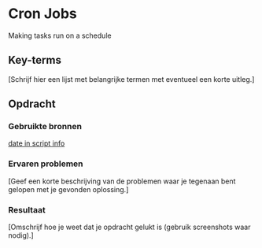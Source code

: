 # Cron Jobs
Making tasks run on a schedule

## Key-terms
[Schrijf hier een lijst met belangrijke termen met eventueel een korte uitleg.]

## Opdracht
### Gebruikte bronnen
[date in script info](https://www.cyberciti.biz/faq/unix-linux-getting-current-date-in-bash-ksh-shell-script/)

### Ervaren problemen
[Geef een korte beschrijving van de problemen waar je tegenaan bent gelopen met je gevonden oplossing.]

### Resultaat
[Omschrijf hoe je weet dat je opdracht gelukt is (gebruik screenshots waar nodig).]
